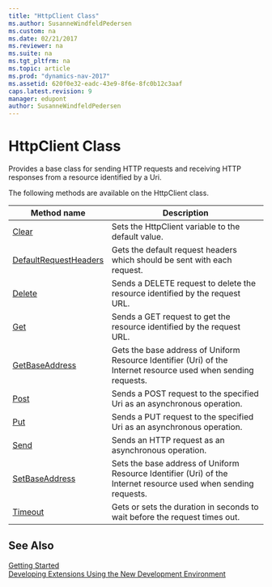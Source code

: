 ```yaml
---
title: "HttpClient Class"
ms.author: SusanneWindfeldPedersen
ms.custom: na
ms.date: 02/21/2017
ms.reviewer: na
ms.suite: na
ms.tgt_pltfrm: na
ms.topic: article
ms.prod: "dynamics-nav-2017"
ms.assetid: 620f0e32-eadc-43e9-8f6e-8fc0b12c3aaf
caps.latest.revision: 9
manager: edupont
author: SusanneWindfeldPedersen
---
```


# HttpClient Class
Provides a base class for sending HTTP requests and receiving HTTP responses from a resource identified by a Uri.

The following methods are available on the HttpClient class.

|Method name|Description|
|-----------|-----------|
|[Clear](httpclient-clear-method.md)|Sets the HttpClient variable to the default value.|
|[DefaultRequestHeaders](httpclient-defaultrequestheaders-method.md)|Gets the default request headers which should be sent with each request.|
|[Delete](httpclient-delete-method.md)|Sends a DELETE request to delete the resource identified by the request URL.|
|[Get](httpclient-get-method.md)|Sends a GET request to get the resource identified by the request URL.|
|[GetBaseAddress](httpclient-getbaseaddress-method.md)|Gets the base address of Uniform Resource Identifier (Uri) of the Internet resource used when sending requests.|
|[Post](httpclient-post-method.md)|Sends a POST request to the specified Uri as an asynchronous operation.|
|[Put](httpclient-put-method.md)|Sends a PUT request to the specified Uri as an asynchronous operation.|
|[Send](httpclient-send-method.md)|Sends an HTTP request as an asynchronous operation.|
|[SetBaseAddress](httpclient-setbaseaddress-method.md)|Sets the base address of Uniform Resource Identifier (Uri) of the Internet resource used when sending requests.|
|[Timeout](httpclient-timeout-method.md)|Gets or sets the duration in seconds to wait before the request times out.|

## See Also
[Getting Started](newdev-get-started.md)  
[Developing Extensions Using the New Development Environment](newdev-dev-overview.md)
